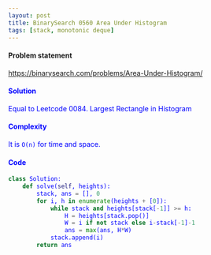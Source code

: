 ```yaml
---
layout: post
title: BinarySearch 0560 Area Under Histogram
tags: [stack, monotonic deque]
---
```


#### Problem statement

<a href="https://binarysearch.com/problems/Area-Under-Histogram/"> <font color = blue>https://binarysearch.com/problems/Area-Under-Histogram/

#### Solution
Equal to Leetcode 0084. Largest Rectangle in Histogram

#### Complexity
It is `O(n)` for time and space.

#### Code
```python
class Solution:
    def solve(self, heights):
        stack, ans = [], 0
        for i, h in enumerate(heights + [0]):
            while stack and heights[stack[-1]] >= h:
                H = heights[stack.pop()]
                W = i if not stack else i-stack[-1]-1
                ans = max(ans, H*W)
            stack.append(i)
        return ans
```
